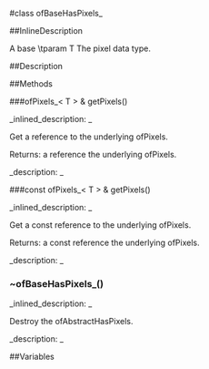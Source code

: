 #class ofBaseHasPixels_


<!--
_visible: True_
_advanced: True_
_istemplated: True_
_extends: ofAbstractHasPixels_
-->

##InlineDescription

A base 
\tparam T The pixel data type.





##Description





##Methods



###ofPixels_< T > & getPixels()

<!--
_syntax: getPixels()_
_name: getPixels_
_returns: ofPixels_< T > &_
_returns_description: _
_parameters: _
_access: public_
_version_started: 006_
_version_deprecated: _
_summary: _
_constant: False_
_static: False_
_visible: True_
_advanced: False_
-->

_inlined_description: _

Get a reference to the underlying ofPixels.

Returns: a reference the underlying ofPixels.





_description: _







<!----------------------------------------------------------------------------->

###const ofPixels_< T > & getPixels()

<!--
_syntax: getPixels()_
_name: getPixels_
_returns: const ofPixels_< T > &_
_returns_description: _
_parameters: _
_access: public_
_version_started: 0.9.0_
_version_deprecated: _
_summary: _
_constant: False_
_static: False_
_visible: True_
_advanced: False_
-->

_inlined_description: _

Get a const reference to the underlying ofPixels.

Returns: a const reference the underlying ofPixels.





_description: _







<!----------------------------------------------------------------------------->

### ~ofBaseHasPixels_()

<!--
_syntax: ~ofBaseHasPixels_()_
_name: ~ofBaseHasPixels__
_returns: _
_returns_description: _
_parameters: _
_access: public_
_version_started: 007_
_version_deprecated: _
_summary: _
_constant: False_
_static: False_
_visible: True_
_advanced: False_
-->

_inlined_description: _

Destroy the ofAbstractHasPixels.





_description: _







<!----------------------------------------------------------------------------->

##Variables



